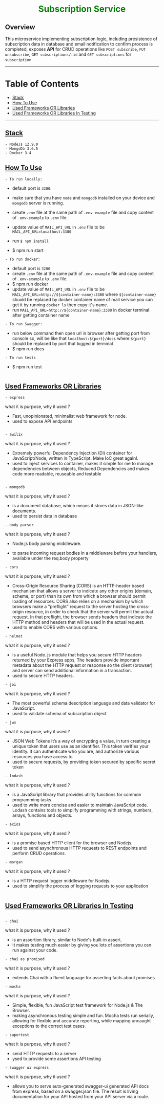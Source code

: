 <h1 align="center" style="border-bottom: none;color: green;">Subscription Service</h1>


## Overview

This microservice implementing subscription logic, including presistence of subscription data in database and email notification to confirm process is completed, exposes **API** for CRUD operations like `POST subscribe`, `PUT unsubscribe`, `GET subscriptions/:id` and `GET subscriptions` for `subscription`.

---

# Table of Contents
* [Stack](#stack)
* [How To Use](#how-to-use)
* [Used Frameworks OR Libraries](#used-frameworks-or-libraries)
* [Used Frameworks OR Libraries In Testing](#used-frameworks-or-libraries-in-testing)


---

## [Stack](#stack)
```
- NodeJs 12.9.0
- MongoDb 3.6.5
- Docker 3.4
```

## [How To Use](#how-to-use)
```
- To run locally:
```
- default port is `3200`.
- make sure that you have `node` and `mongodb` installed on your device and `mongodb` server is running.
- create `.env` file at the same path of `.env-example` file and copy content of `.env-example` to `.env` file.
- update value of `MAIL_API_URL` in `.env` file to be `MAIL_API_URL=localhost:3300`
- run `$ npm install`

- $ npm run start
```
- To run docker:
```
- default port is `3200`
- create `.env` file at the same path of `.env-example` file and copy content of `.env-example` to `.env` file.
- $ npm run docker
- update value of `MAIL_API_URL` in `.env` file to be `MAIL_API_URL=http://${container-name}:3300` where `${container-name}` shuold be replaced by docker container name of mail service you can get it by running `docker ls` then copy it's name.
- run `MAIL_API_URL=http://${container-name}:3300` in docker terminal after getting container name
```
- To run Swagger:
```
- run below command then open url in browser after getting port from console so, will be like that `localhost:${port}/docs` where `${port}` should be replaced by port that logged in terminal
- $ npm run docs
```
- To run tests
```
- $ npm run test
```

```

## [Used Frameworks OR Libraries](#used-frameworks-or-libraries)
```
- express
```
what it is purpose, why it used ?
- Fast, unopinionated, minimalist web framework for node.
- used to expose API endpoints
```

- awilix
```
what it is purpose, why it used ?
- Extremely powerful Dependency Injection (DI) container for JavaScript/Node, written in TypeScript. Make IoC great again!.
- used to inject services to container, makes it simple for me to manage dependencies between objects, Reduced Dependencies and makes code more readable, reuseable and testable
```

- mongodb
```
what it is purpose, why it used ?
- is a document database, which means it stores data in JSON-like documents.
- used to persist data in database

```
- body parser
```
what it is purpose, why it used ?
- Node.js body parsing middleware.

- to parse incoming request bodies in a middleware before your handlers, available under the req.body property
```
- cors
```
what it is purpose, why it used ?
- Cross-Origin Resource Sharing (CORS) is an HTTP-header based mechanism that allows a server to indicate any other origins (domain, scheme, or port) than its own from which a browser should permit loading of resources. CORS also relies on a mechanism by which browsers make a “preflight” request to the server hosting the cross-origin resource, in order to check that the server will permit the actual request. In that preflight, the browser sends headers that indicate the HTTP method and headers that will be used in the actual request.
- used to enable CORS with various options.
```
- helmet
```
what it is purpose, why it used ?
- is a useful Node. js module that helps you secure HTTP headers returned by your Express apps, The headers provide important metadata about the HTTP request or response so the client (browser) and server can send additional information in a transaction.
- used to secure HTTP headers.
```
- joi
```
what it is purpose, why it used ?
- The most powerful schema description language and data validator for JavaScript.
- used to validate schema of subscription object
```
- jws
```
what it is purpose, why it used ?
- JSON Web Tokens It’s a way of encrypting a value, in turn creating a unique token that users use as an identifier. This token verifies your identity. It can authenticate who you are, and authorize various resources you have access to
- used to secure requests, by providing token secured by specific secret token
```
- lodash
```
what it is purpose, why it used ?
- is a JavaScript library that provides utility functions for common programming tasks.
- used to write more concise and easier to maintain JavaScript code. Lodash contains tools to simplify programming with strings, numbers, arrays, functions and objects. 
```
- axios
```
what it is purpose, why it used ?
- is a promise based HTTP client for the browser and Nodejs.
- used to send asynchronous HTTP requests to REST endpoints and perform CRUD operations.
```
- morgan
```
what it is purpose, why it used ?
- is a HTTP request logger middleware for Nodejs.
- used to simplify the process of logging requests to your application
```
```

## [Used Frameworks OR Libraries In Testing](#used-frameworks-or-libraries-in-testing)
```

- chai
```
what it is purpose, why it used ?
- is an assertion library, similar to Node's built-in assert.
- It makes testing much easier by giving you lots of assertions you can run against your code.
```
- chai as promised
```
what it is purpose, why it used ?
- extends Chai with a fluent language for asserting facts about promises
```
- mocha
```
what it is purpose, why it used ?
- Simple, flexible, fun JavaScript test framework for Node.js & The Browser.
- making asynchronous testing simple and fun. Mocha tests run serially, allowing for flexible and accurate reporting, while mapping uncaught exceptions to the correct test cases.
```
- supertest
```
what it is purpose, why it used ?
- send HTTP requests to a server
- ysed to provide some assertions API testing
```
- swagger ui express
```
what it is purpose, why it used ?
- allows you to serve auto-generated swagger-ui generated API docs from express, based on a swagger.json file. The result is living documentation for your API hosted from your API server via a route.
```
```
